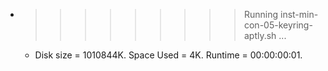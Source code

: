 * >>>>>>>>> Running inst-min-con-05-keyring-aptly.sh ...
  * Disk size = 1010844K. Space Used = 4K. Runtime = 00:00:00:01.
